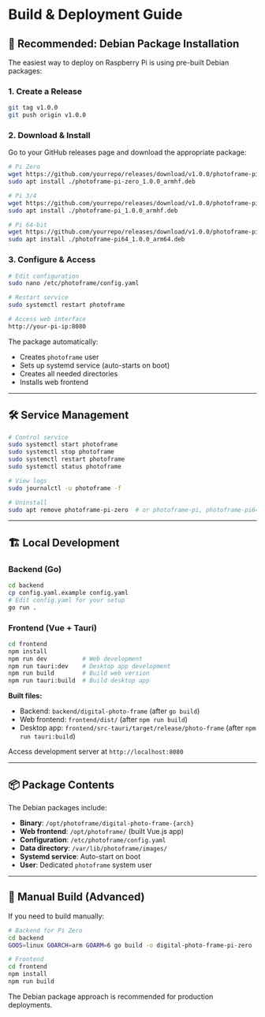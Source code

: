 # Build & Deployment Guide

## 🚀 Recommended: Debian Package Installation

The easiest way to deploy on Raspberry Pi is using pre-built Debian packages:

### 1. Create a Release
```bash
git tag v1.0.0
git push origin v1.0.0
```

### 2. Download & Install
Go to your GitHub releases page and download the appropriate package:

```bash
# Pi Zero
wget https://github.com/yourrepo/releases/download/v1.0.0/photoframe-pi-zero_1.0.0_armhf.deb
sudo apt install ./photoframe-pi-zero_1.0.0_armhf.deb

# Pi 3/4
wget https://github.com/yourrepo/releases/download/v1.0.0/photoframe-pi_1.0.0_armhf.deb
sudo apt install ./photoframe-pi_1.0.0_armhf.deb

# Pi 64-bit
wget https://github.com/yourrepo/releases/download/v1.0.0/photoframe-pi64_1.0.0_arm64.deb
sudo apt install ./photoframe-pi64_1.0.0_arm64.deb
```

### 3. Configure & Access
```bash
# Edit configuration
sudo nano /etc/photoframe/config.yaml

# Restart service
sudo systemctl restart photoframe

# Access web interface
http://your-pi-ip:8080
```

The package automatically:
- Creates `photoframe` user
- Sets up systemd service (auto-starts on boot)
- Creates all needed directories
- Installs web frontend

---

## 🛠️ Service Management

```bash
# Control service
sudo systemctl start photoframe
sudo systemctl stop photoframe
sudo systemctl restart photoframe
sudo systemctl status photoframe

# View logs
sudo journalctl -u photoframe -f

# Uninstall
sudo apt remove photoframe-pi-zero  # or photoframe-pi, photoframe-pi64
```

---

## 🏗️ Local Development

### Backend (Go)
```bash
cd backend
cp config.yaml.example config.yaml
# Edit config.yaml for your setup
go run .
```

### Frontend (Vue + Tauri)
```bash
cd frontend
npm install
npm run dev          # Web development
npm run tauri:dev    # Desktop app development
npm run build        # Build web version
npm run tauri:build  # Build desktop app
```

**Built files:**
- Backend: `backend/digital-photo-frame` (after `go build`)
- Web frontend: `frontend/dist/` (after `npm run build`)
- Desktop app: `frontend/src-tauri/target/release/photo-frame` (after `npm run tauri:build`)

Access development server at `http://localhost:8080`

---

## 📦 Package Contents

The Debian packages include:
- **Binary**: `/opt/photoframe/digital-photo-frame-{arch}`
- **Web frontend**: `/opt/photoframe/` (built Vue.js app)
- **Configuration**: `/etc/photoframe/config.yaml`
- **Data directory**: `/var/lib/photoframe/images/`
- **Systemd service**: Auto-start on boot
- **User**: Dedicated `photoframe` system user

---

## 🔧 Manual Build (Advanced)

If you need to build manually:

```bash
# Backend for Pi Zero
cd backend
GOOS=linux GOARCH=arm GOARM=6 go build -o digital-photo-frame-pi-zero .

# Frontend
cd frontend
npm install
npm run build
```

The Debian package approach is recommended for production deployments.